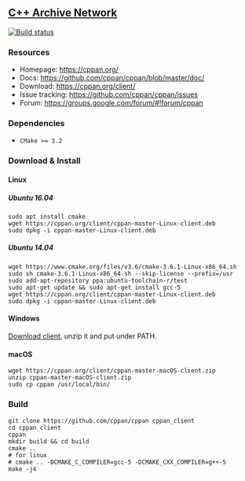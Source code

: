 ## [C++ Archive Network](https://cppan.org/)

[![Build status](https://ci.appveyor.com/api/projects/status/iacnrt6byhy8ox5v?svg=true)](https://ci.appveyor.com/project/egorpugin/cppan)

### Resources

- Homepage: https://cppan.org/
- Docs: https://github.com/cppan/cppan/blob/master/doc/
- Download: https://cppan.org/client/
- Issue tracking: https://github.com/cppan/cppan/issues
- Forum: https://groups.google.com/forum/#!forum/cppan

### Dependencies

- `CMake >= 3.2`

### Download & Install

#### Linux

##### Ubuntu 16.04

```
sudo apt install cmake
wget https://cppan.org/client/cppan-master-Linux-client.deb 
sudo dpkg -i cppan-master-Linux-client.deb
```

##### Ubuntu 14.04

```
wget https://www.cmake.org/files/v3.6/cmake-3.6.1-Linux-x86_64.sh
sudo sh cmake-3.6.1-Linux-x86_64.sh --skip-license --prefix=/usr
sudo add-apt-repository ppa:ubuntu-toolchain-r/test 
sudo apt-get update && sudo apt-get install gcc-5
wget https://cppan.org/client/cppan-master-Linux-client.deb 
sudo dpkg -i cppan-master-Linux-client.deb
```

#### Windows

[Download client](https://cppan.org/client/cppan-master-Windows-client.zip), unzip it and put under PATH.

#### macOS

```
wget https://cppan.org/client/cppan-master-macOS-client.zip 
unzip cppan-master-macOS-client.zip 
sudo cp cppan /usr/local/bin/
```

### Build

```
git clone https://github.com/cppan/cppan cppan_client
cd cppan_client
cppan
mkdir build && cd build
cmake ..
# for linux
# cmake .. -DCMAKE_C_COMPILER=gcc-5 -DCMAKE_CXX_COMPILER=g++-5
make -j4
```
